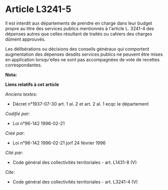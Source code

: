 # Article L3241-5

Il est interdit aux départements de prendre en charge dans leur budget propre au titre des services publics mentionnés à
l'article L. 3241-4 des dépenses autres que celles résultant de traités ou cahiers des charges dûment approuvés. 

Les délibérations ou décisions des conseils généraux qui comportent augmentation des dépenses desdits services publics ne
peuvent être mises en application lorsqu'elles ne sont pas accompagnées de vote de recettes correspondantes.

**Nota:**



**Liens relatifs à cet article**

_Anciens textes_:

  - Décret n°1937-07-30 art. 1 al. 2 et art. 2 al. 1 ecqc le département

_Codifié par_:

  - Loi n°96-142 1996-02-21

_Créé par_:

  - Loi n°96-142 1996-02-21 jorf 24 février 1996

_Cité par_:

  - Code général des collectivités territoriales - art. L1431-8 (V)

_Cite_:

  - Code général des collectivités territoriales - art. L3241-4 (V)
